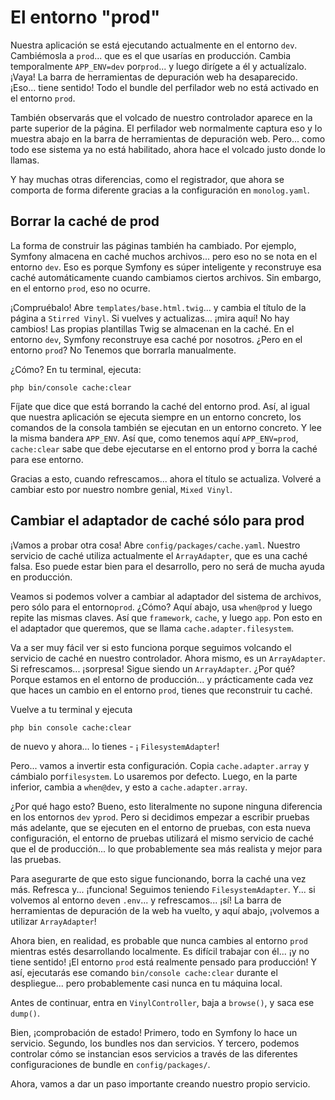 # El entorno "prod"

Nuestra aplicación se está ejecutando actualmente en el entorno `dev`. Cambiémosla a `prod`... que es el que usarías en producción. Cambia temporalmente `APP_ENV=dev` por`prod`... y luego dirígete a él y actualízalo. ¡Vaya! La barra de herramientas de depuración web ha desaparecido. ¡Eso... tiene sentido! Todo el bundle del perfilador web no está activado en el entorno `prod`.

También observarás que el volcado de nuestro controlador aparece en la parte superior de la página. El perfilador web normalmente captura eso y lo muestra abajo en la barra de herramientas de depuración web. Pero... como todo ese sistema ya no está habilitado, ahora hace el volcado justo donde lo llamas.

Y hay muchas otras diferencias, como el registrador, que ahora se comporta de forma diferente gracias a la configuración en `monolog.yaml`.

## Borrar la caché de prod

La forma de construir las páginas también ha cambiado. Por ejemplo, Symfony almacena en caché muchos archivos... pero eso no se nota en el entorno `dev`. Eso es porque Symfony es súper inteligente y reconstruye esa caché automáticamente cuando cambiamos ciertos archivos. Sin embargo, en el entorno `prod`, eso no ocurre.

¡Compruébalo! Abre `templates/base.html.twig`... y cambia el título de la página a `Stirred Vinyl`. Si vuelves y actualizas... ¡mira aquí! No hay cambios! Las propias plantillas Twig se almacenan en la caché. En el entorno `dev`, Symfony reconstruye esa caché por nosotros. ¿Pero en el entorno `prod`? No Tenemos que borrarla manualmente.

¿Cómo? En tu terminal, ejecuta:

```terminal
php bin/console cache:clear
```

Fíjate que dice que está borrando la caché del entorno prod. Así, al igual que nuestra aplicación se ejecuta siempre en un entorno concreto, los comandos de la consola también se ejecutan en un entorno concreto. Y lee la misma bandera `APP_ENV`. Así que, como tenemos aquí `APP_ENV=prod`, `cache:clear` sabe que debe ejecutarse en el entorno prod y borra la caché para ese entorno.

Gracias a esto, cuando refrescamos... ahora el título se actualiza. Volveré a cambiar esto por nuestro nombre genial, `Mixed Vinyl`.

## Cambiar el adaptador de caché sólo para prod

¡Vamos a probar otra cosa! Abre `config/packages/cache.yaml`. Nuestro servicio de caché utiliza actualmente el `ArrayAdapter`, que es una caché falsa. Eso puede estar bien para el desarrollo, pero no será de mucha ayuda en producción.

Veamos si podemos volver a cambiar al adaptador del sistema de archivos, pero sólo para el entorno`prod`. ¿Cómo? Aquí abajo, usa `when@prod` y luego repite las mismas claves. Así que `framework`, `cache`, y luego `app`. Pon esto en el adaptador que queremos, que se llama `cache.adapter.filesystem`.

Va a ser muy fácil ver si esto funciona porque seguimos volcando el servicio de caché en nuestro controlador. Ahora mismo, es un `ArrayAdapter`. Si refrescamos... ¡sorpresa! Sigue siendo un `ArrayAdapter`. ¿Por qué? Porque estamos en el entorno de producción... y prácticamente cada vez que haces un cambio en el entorno `prod`, tienes que reconstruir tu caché.

Vuelve a tu terminal y ejecuta

```terminal
php bin console cache:clear
```

de nuevo y ahora... lo tienes - ¡ `FilesystemAdapter`!

Pero... vamos a invertir esta configuración. Copia `cache.adapter.array` y cámbialo por`filesystem`. Lo usaremos por defecto. Luego, en la parte inferior, cambia a `when@dev`, y esto a `cache.adapter.array`.

¿Por qué hago esto? Bueno, esto literalmente no supone ninguna diferencia en los entornos `dev` y`prod`. Pero si decidimos empezar a escribir pruebas más adelante, que se ejecuten en el entorno de pruebas, con esta nueva configuración, el entorno de pruebas utilizará el mismo servicio de caché que el de producción... lo que probablemente sea más realista y mejor para las pruebas.

Para asegurarte de que esto sigue funcionando, borra la caché una vez más. Refresca y... ¡funciona! Seguimos teniendo `FilesystemAdapter`. Y... si volvemos al entorno `dev`en `.env`... y refrescamos... ¡sí! La barra de herramientas de depuración de la web ha vuelto, y aquí abajo, ¡volvemos a utilizar `ArrayAdapter`!

Ahora bien, en realidad, es probable que nunca cambies al entorno `prod` mientras estés desarrollando localmente. Es difícil trabajar con él... ¡y no tiene sentido! ¡El entorno `prod` está realmente pensado para producción! Y así, ejecutarás ese comando `bin/console cache:clear` durante el despliegue... pero probablemente casi nunca en tu máquina local.

Antes de continuar, entra en `VinylController`, baja a `browse()`, y saca ese `dump()`.

Bien, ¡comprobación de estado! Primero, todo en Symfony lo hace un servicio. Segundo, los bundles nos dan servicios. Y tercero, podemos controlar cómo se instancian esos servicios a través de las diferentes configuraciones de bundle en `config/packages/`.

Ahora, vamos a dar un paso importante creando nuestro propio servicio.
